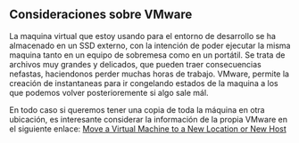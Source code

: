 ## Consideraciones sobre VMware

La maquina virtual que estoy usando para el entorno de desarrollo se ha almacenado en un SSD externo, con la intención de poder ejecutar la misma maquina tanto en un equipo de sobremesa como en un portátil.
Se trata de archivos muy grandes y delicados, que pueden traer consecuencias nefastas, haciendonos perder muchas horas de trabajo.
VMware, permite la creación de instantaneas para ir congelando estados de la maquina a los que podemos volver posterioremente si algo sale mál.

En todo caso si queremos tener una copia de toda la máquina en otra ubicación, es interesante considerar la información de la propia VMware en el siguiente enlace:
[Move a Virtual Machine to a New Location or New Host]([https://www.ejemplo.com](https://docs.vmware.com/en/VMware-Workstation-Player-for-Windows/17.0/com.vmware.player.win.using.doc/GUID-62507975-3AD8-44EC-A7D7-F31067C5DC41.html))


